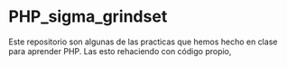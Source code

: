 # PHP_sigma_grindset
Este repositorio son algunas de las practicas que hemos hecho en clase para aprender PHP. Las esto rehaciendo con código propio,
